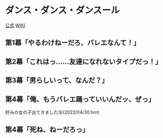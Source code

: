 # ダンス・ダンス・ダンスール

[公式](https://danseur-anime.com/) 
[WIKI](https://ja.wikipedia.org/wiki/%E3%83%80%E3%83%B3%E3%82%B9%E3%83%BB%E3%83%80%E3%83%B3%E3%82%B9%E3%83%BB%E3%83%80%E3%83%B3%E3%82%B9%E3%83%BC%E3%83%AB) 

## 第1幕「やるわけねーだろ、バレエなんて！」

## 第2幕「これはっ……友達になれないタイプだっ！」

## 第3幕「男らしいって、なんだ？」

## 第4幕「俺、もうバレエ踊っていいんだッ、ぜっ」

好みの女の子出てきました:astonished:(2022/04/30:hrn)

## 第4幕「死ね、ねーだろっ」
